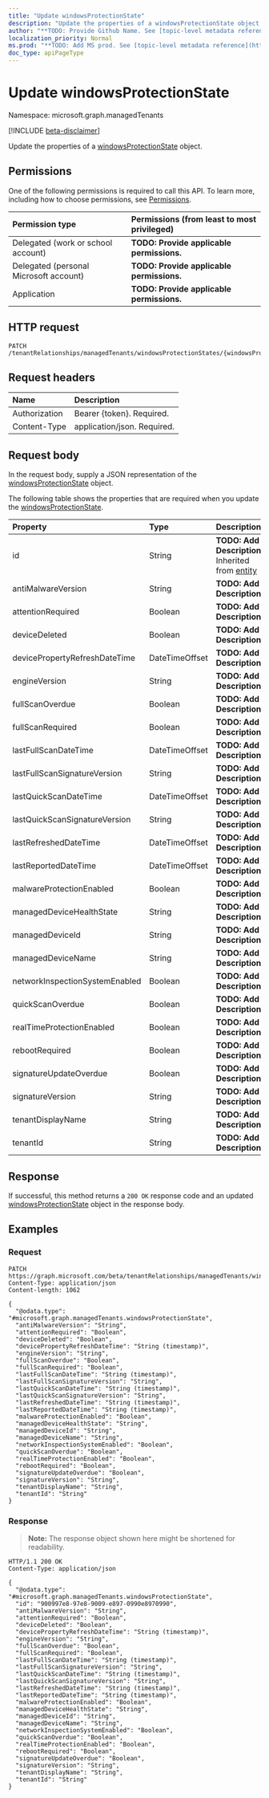 ```yaml
---
title: "Update windowsProtectionState"
description: "Update the properties of a windowsProtectionState object."
author: "**TODO: Provide Github Name. See [topic-level metadata reference](https://msgo.azurewebsites.net/add/document/guidelines/metadata.html#topic-level-metadata)**"
localization_priority: Normal
ms.prod: "**TODO: Add MS prod. See [topic-level metadata reference](https://msgo.azurewebsites.net/add/document/guidelines/metadata.html#topic-level-metadata)**"
doc_type: apiPageType
---
```


# Update windowsProtectionState
Namespace: microsoft.graph.managedTenants

[!INCLUDE [beta-disclaimer](../../includes/beta-disclaimer.md)]

Update the properties of a [windowsProtectionState](../resources/managedtenants-windowsprotectionstate.md) object.

## Permissions
One of the following permissions is required to call this API. To learn more, including how to choose permissions, see [Permissions](/graph/permissions-reference).

|Permission type|Permissions (from least to most privileged)|
|:---|:---|
|Delegated (work or school account)|**TODO: Provide applicable permissions.**|
|Delegated (personal Microsoft account)|**TODO: Provide applicable permissions.**|
|Application|**TODO: Provide applicable permissions.**|

## HTTP request

<!-- {
  "blockType": "ignored"
}
-->
``` http
PATCH /tenantRelationships/managedTenants/windowsProtectionStates/{windowsProtectionStateId}
```

## Request headers
|Name|Description|
|:---|:---|
|Authorization|Bearer {token}. Required.|
|Content-Type|application/json. Required.|

## Request body
In the request body, supply a JSON representation of the [windowsProtectionState](../resources/managedtenants-windowsprotectionstate.md) object.

The following table shows the properties that are required when you update the [windowsProtectionState](../resources/managedtenants-windowsprotectionstate.md).

|Property|Type|Description|
|:---|:---|:---|
|id|String|**TODO: Add Description** Inherited from [entity](../resources/managedtenants-entity.md)|
|antiMalwareVersion|String|**TODO: Add Description**|
|attentionRequired|Boolean|**TODO: Add Description**|
|deviceDeleted|Boolean|**TODO: Add Description**|
|devicePropertyRefreshDateTime|DateTimeOffset|**TODO: Add Description**|
|engineVersion|String|**TODO: Add Description**|
|fullScanOverdue|Boolean|**TODO: Add Description**|
|fullScanRequired|Boolean|**TODO: Add Description**|
|lastFullScanDateTime|DateTimeOffset|**TODO: Add Description**|
|lastFullScanSignatureVersion|String|**TODO: Add Description**|
|lastQuickScanDateTime|DateTimeOffset|**TODO: Add Description**|
|lastQuickScanSignatureVersion|String|**TODO: Add Description**|
|lastRefreshedDateTime|DateTimeOffset|**TODO: Add Description**|
|lastReportedDateTime|DateTimeOffset|**TODO: Add Description**|
|malwareProtectionEnabled|Boolean|**TODO: Add Description**|
|managedDeviceHealthState|String|**TODO: Add Description**|
|managedDeviceId|String|**TODO: Add Description**|
|managedDeviceName|String|**TODO: Add Description**|
|networkInspectionSystemEnabled|Boolean|**TODO: Add Description**|
|quickScanOverdue|Boolean|**TODO: Add Description**|
|realTimeProtectionEnabled|Boolean|**TODO: Add Description**|
|rebootRequired|Boolean|**TODO: Add Description**|
|signatureUpdateOverdue|Boolean|**TODO: Add Description**|
|signatureVersion|String|**TODO: Add Description**|
|tenantDisplayName|String|**TODO: Add Description**|
|tenantId|String|**TODO: Add Description**|



## Response

If successful, this method returns a `200 OK` response code and an updated [windowsProtectionState](../resources/managedtenants-windowsprotectionstate.md) object in the response body.

## Examples

### Request
<!-- {
  "blockType": "request",
  "name": "update_windowsprotectionstate"
}
-->
``` http
PATCH https://graph.microsoft.com/beta/tenantRelationships/managedTenants/windowsProtectionStates/{windowsProtectionStateId}
Content-Type: application/json
Content-length: 1062

{
  "@odata.type": "#microsoft.graph.managedTenants.windowsProtectionState",
  "antiMalwareVersion": "String",
  "attentionRequired": "Boolean",
  "deviceDeleted": "Boolean",
  "devicePropertyRefreshDateTime": "String (timestamp)",
  "engineVersion": "String",
  "fullScanOverdue": "Boolean",
  "fullScanRequired": "Boolean",
  "lastFullScanDateTime": "String (timestamp)",
  "lastFullScanSignatureVersion": "String",
  "lastQuickScanDateTime": "String (timestamp)",
  "lastQuickScanSignatureVersion": "String",
  "lastRefreshedDateTime": "String (timestamp)",
  "lastReportedDateTime": "String (timestamp)",
  "malwareProtectionEnabled": "Boolean",
  "managedDeviceHealthState": "String",
  "managedDeviceId": "String",
  "managedDeviceName": "String",
  "networkInspectionSystemEnabled": "Boolean",
  "quickScanOverdue": "Boolean",
  "realTimeProtectionEnabled": "Boolean",
  "rebootRequired": "Boolean",
  "signatureUpdateOverdue": "Boolean",
  "signatureVersion": "String",
  "tenantDisplayName": "String",
  "tenantId": "String"
}
```


### Response
>**Note:** The response object shown here might be shortened for readability.
<!-- {
  "blockType": "response",
  "truncated": true
}
-->
``` http
HTTP/1.1 200 OK
Content-Type: application/json

{
  "@odata.type": "#microsoft.graph.managedTenants.windowsProtectionState",
  "id": "900997e8-97e8-9009-e897-0990e8970990",
  "antiMalwareVersion": "String",
  "attentionRequired": "Boolean",
  "deviceDeleted": "Boolean",
  "devicePropertyRefreshDateTime": "String (timestamp)",
  "engineVersion": "String",
  "fullScanOverdue": "Boolean",
  "fullScanRequired": "Boolean",
  "lastFullScanDateTime": "String (timestamp)",
  "lastFullScanSignatureVersion": "String",
  "lastQuickScanDateTime": "String (timestamp)",
  "lastQuickScanSignatureVersion": "String",
  "lastRefreshedDateTime": "String (timestamp)",
  "lastReportedDateTime": "String (timestamp)",
  "malwareProtectionEnabled": "Boolean",
  "managedDeviceHealthState": "String",
  "managedDeviceId": "String",
  "managedDeviceName": "String",
  "networkInspectionSystemEnabled": "Boolean",
  "quickScanOverdue": "Boolean",
  "realTimeProtectionEnabled": "Boolean",
  "rebootRequired": "Boolean",
  "signatureUpdateOverdue": "Boolean",
  "signatureVersion": "String",
  "tenantDisplayName": "String",
  "tenantId": "String"
}
```

